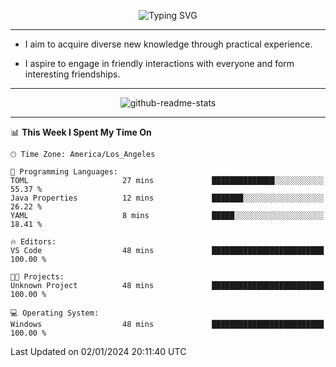 <p align="center">
  <img src="https://readme-typing-svg.demolab.com?font=Fira+Code&weight=500&size=32&duration=2500&pause=1600&center=true&vCenter=true&random=false&width=1024&height=64&lines=Hi+there+%F0%9F%91%8B;I'm+delighted+you+could+make+it+here+%F0%9F%8E%89;I'm+Harry%2C+a+college+student+still+finding+my+way" alt="Typing SVG" />
</p>


---


- I aim to acquire diverse new knowledge through practical experience.

- I aspire to engage in friendly interactions with everyone and form interesting friendships.


---


<p align="center">
  <img src="https://github-readme-stats.vercel.app/api?username=Harry-Jing&show_icons=true" alt="github-readme-stats"/>
</p>


---

<!--START_SECTION:waka-->
📊 **This Week I Spent My Time On** 

```text
🕑︎ Time Zone: America/Los_Angeles

💬 Programming Languages: 
TOML                     27 mins             ██████████████░░░░░░░░░░░   55.37 % 
Java Properties          12 mins             ███████░░░░░░░░░░░░░░░░░░   26.22 % 
YAML                     8 mins              █████░░░░░░░░░░░░░░░░░░░░   18.41 % 

🔥 Editors: 
VS Code                  48 mins             █████████████████████████   100.00 % 

🐱‍💻 Projects: 
Unknown Project          48 mins             █████████████████████████   100.00 % 

💻 Operating System: 
Windows                  48 mins             █████████████████████████   100.00 % 
```


 Last Updated on 02/01/2024 20:11:40 UTC
<!--END_SECTION:waka-->
